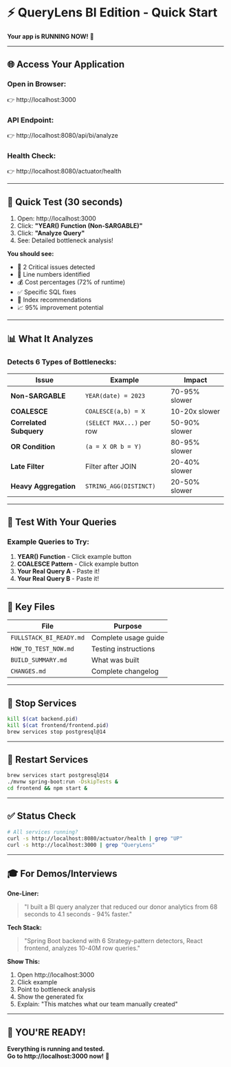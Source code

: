 # ⚡ QueryLens BI Edition - Quick Start

**Your app is RUNNING NOW!** 🚀

---

## 🌐 **Access Your Application**

### **Open in Browser:**
👉 http://localhost:3000

### **API Endpoint:**
👉 http://localhost:8080/api/bi/analyze

### **Health Check:**
👉 http://localhost:8080/actuator/health

---

## 🎯 **Quick Test (30 seconds)**

1. Open: http://localhost:3000
2. Click: **"YEAR() Function (Non-SARGABLE)"**
3. Click: **"Analyze Query"**
4. See: Detailed bottleneck analysis!

**You should see:**
- 🔴 2 Critical issues detected
- 📍 Line numbers identified
- 💰 Cost percentages (72% of runtime)
- ✅ Specific SQL fixes
- 💾 Index recommendations
- 📈 95% improvement potential

---

## 📊 **What It Analyzes**

### **Detects 6 Types of Bottlenecks:**

| Issue | Example | Impact |
|-------|---------|--------|
| **Non-SARGABLE** | `YEAR(date) = 2023` | 70-95% slower |
| **COALESCE** | `COALESCE(a,b) = X` | 10-20x slower |
| **Correlated Subquery** | `(SELECT MAX...)` per row | 50-90% slower |
| **OR Condition** | `(a = X OR b = Y)` | 80-95% slower |
| **Late Filter** | Filter after JOIN | 20-40% slower |
| **Heavy Aggregation** | `STRING_AGG(DISTINCT)` | 20-50% slower |

---

## 🧪 **Test With Your Queries**

### **Example Queries to Try:**

1. **YEAR() Function** - Click example button
2. **COALESCE Pattern** - Click example button
3. **Your Real Query A** - Paste it!
4. **Your Real Query B** - Paste it!

---

## 📁 **Key Files**

| File | Purpose |
|------|---------|
| `FULLSTACK_BI_READY.md` | Complete usage guide |
| `HOW_TO_TEST_NOW.md` | Testing instructions |
| `BUILD_SUMMARY.md` | What was built |
| `CHANGES.md` | Complete changelog |

---

## 🛑 **Stop Services**

```bash
kill $(cat backend.pid)
kill $(cat frontend/frontend.pid)
brew services stop postgresql@14
```

---

## 🔄 **Restart Services**

```bash
brew services start postgresql@14
./mvnw spring-boot:run -DskipTests &
cd frontend && npm start &
```

---

## ✅ **Status Check**

```bash
# All services running?
curl -s http://localhost:8080/actuator/health | grep "UP"
curl -s http://localhost:3000 | grep "QueryLens"
```

---

## 🎓 **For Demos/Interviews**

**One-Liner:**
> "I built a BI query analyzer that reduced our donor analytics from 68 seconds to 4.1 seconds - 94% faster."

**Tech Stack:**
> "Spring Boot backend with 6 Strategy-pattern detectors, React frontend, analyzes 10-40M row queries."

**Show This:**
1. Open http://localhost:3000
2. Click example
3. Point to bottleneck analysis
4. Show the generated fix
5. Explain: "This matches what our team manually created"

---

## 🎉 **YOU'RE READY!**

**Everything is running and tested.**  
**Go to http://localhost:3000 now!** 🚀

